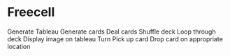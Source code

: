 # Freecell

Generate Tableau
Generate cards
Deal cards
  Shuffle deck
  Loop through deck
  Display image on tableau
Turn
  Pick up card
  Drop card on appropriate location